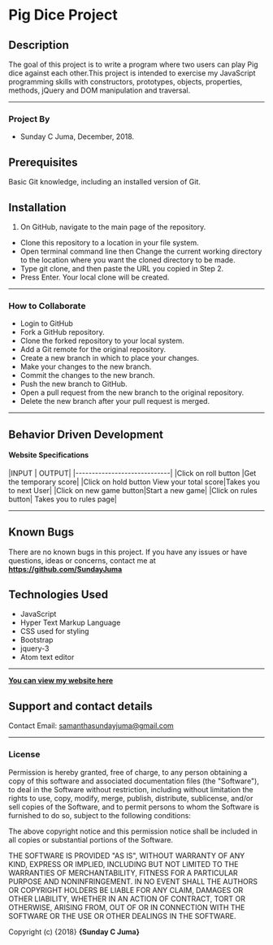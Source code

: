 # Pig Dice Project

## Description

The goal of this project is to write a program where two users can play Pig dice against each other.This project is intended to exercise my JavaScript programming skills with constructors, prototypes, objects, properties, methods, jQuery and DOM manipulation and traversal.

------------------------------------------------------------------------------------------------
### Project By

- Sunday C Juma, December, 2018.

## Prerequisites

Basic Git knowledge, including an installed version of Git.

## Installation
1. On GitHub, navigate to the main page of the repository.
- Clone this repository to a location in your file system.
- Open terminal command line then Change the current working directory to the location where you want the cloned directory to be made.
- Type git clone, and then paste the URL you copied in Step 2.
- Press Enter. Your local clone will be created.



------------------------------------------------------------------------------------------------

### How to Collaborate

  - Login to GitHub
  - Fork a GitHub repository.
  - Clone the forked repository to your local system.
  - Add a Git remote for the original repository.
  - Create a new branch in which to place your changes.
  - Make your changes to the new branch.  
  - Commit the changes to the new branch.
  - Push the new branch to GitHub.
  - Open a pull request from the new branch to the original repository.
  - Delete the new branch after your pull request is merged.

  ----------------------------------------------------------------------------------------------

  ## Behavior Driven Development

  #### Website Specifications
|INPUT          |      OUTPUT|
|-----------------------------|
|Click on roll button |Get the temporary score|
|Click on hold button	View your total score|Takes you to next User|
|Click on new game button|Start a new game|
|Click on rules button| Takes you to rules page|

--------------------------------------------------------------------------------------------------

## Known Bugs

There are no known bugs in this project. If you have any issues or have questions, ideas or concerns, contact me at **https://github.com/SundayJuma**

## Technologies Used

- JavaScript
- Hyper Text Markup Language
- CSS used for styling
- Bootstrap
- jquery-3
- Atom text editor
------------------------------------------------------------------------------------------------

[**You can view my website here**](https://sundayjuma.github.io/Pig-Dice/)

## Support and contact details

Contact Email: samanthasundayjuma@gmail.com

------------------------------------------------------------------------------------------------

### License

Permission is hereby granted, free of charge, to any person obtaining a copy of this software and associated documentation files (the "Software"), to deal in the Software without restriction, including without limitation the rights to use, copy, modify, merge, publish, distribute, sublicense, and/or sell copies of the Software, and to permit persons to whom the Software is furnished to do so, subject to the following conditions:

The above copyright notice and this permission notice shall be included in all copies or substantial portions of the Software.

THE SOFTWARE IS PROVIDED "AS IS", WITHOUT WARRANTY OF ANY KIND, EXPRESS OR IMPLIED, INCLUDING BUT NOT LIMITED TO THE WARRANTIES OF MERCHANTABILITY, FITNESS FOR A PARTICULAR PURPOSE AND NONINFRINGEMENT. IN NO EVENT SHALL THE AUTHORS OR COPYRIGHT HOLDERS BE LIABLE FOR ANY CLAIM, DAMAGES OR OTHER LIABILITY, WHETHER IN AN ACTION OF CONTRACT, TORT OR OTHERWISE, ARISING FROM, OUT OF OR IN CONNECTION WITH THE SOFTWARE OR THE USE OR OTHER DEALINGS IN THE SOFTWARE.

Copyright (c) {2018} **{Sunday C Juma}**
